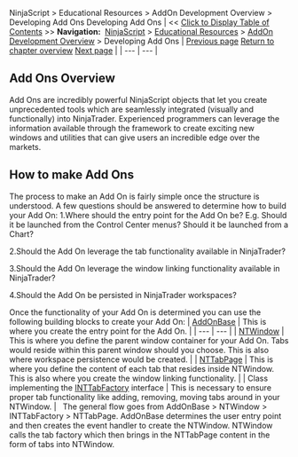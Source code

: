 ﻿
NinjaScript > Educational Resources > AddOn Development Overview > Developing Add Ons
Developing Add Ons
| << [Click to Display Table of Contents](developing_add_ons.md) >> **Navigation:**     [NinjaScript](ninjascript-1.md) > [Educational Resources](educational_resources-1.md) > [AddOn Development Overview](addon_development_overview-1.md) > Developing Add Ons | [Previous page](addon_development_overview-1.md) [Return to chapter overview](addon_development_overview-1.md) [Next page](creating_your_own_addon_window-1.md) |
| --- | --- |
## Add Ons Overview
Add Ons are incredibly powerful NinjaScript objects that let you create unprecedented tools which are seamlessly integrated (visually and functionally) into NinjaTrader. Experienced programmers can leverage the information available through the framework to create exciting new windows and utilities that can give users an incredible edge over the markets.
 
## How to make Add Ons
The process to make an Add On is fairly simple once the structure is understood. A few questions should be answered to determine how to build your Add On:
1.Where should the entry point for the Add On be? E.g. Should it be launched from the Control Center menus? Should it be launched from a Chart?

2.Should the Add On leverage the tab functionality available in NinjaTrader?

3.Should the Add On leverage the window linking functionality available in NinjaTrader?

4.Should the Add On be persisted in NinjaTrader workspaces?

Once the functionality of your Add On is determined you can use the following building blocks to create your Add On:
| [AddOnBase](add_on-1.md) | This is where you create the entry point for the Add On. |
| --- | --- |
| [NTWindow](ntwindow-1.md) | This is where you define the parent window container for your Add On. Tabs would reside within this parent window should you choose. This is also where workspace persistence would be created. |
| [NTTabPage](nttabpage_class-1.md) | This is where you define the content of each tab that resides inside NTWindow. This is also where you create the window linking functionality. |
| Class implementing the [INTTabFactory](inttabfactory_class-1.md) interface | This is necessary to ensure proper tab functionality like adding, removing, moving tabs around in your NTWindow. |
 
The general flow goes from AddOnBase > NTWindow > INTTabFactory > NTTabPage.
AddOnBase determines the user entry point and then creates the event handler to create the NTWindow. NTWindow calls the tab factory which then brings in the NTTabPage content in the form of tabs into NTWindow.


